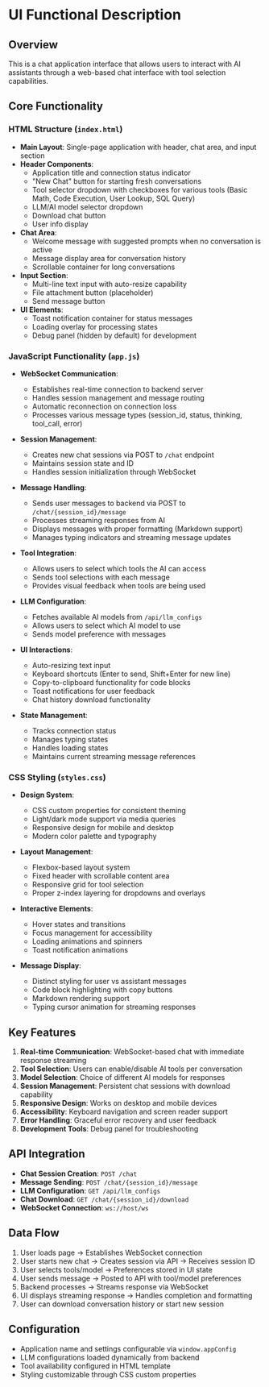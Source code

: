 # UI Functional Description

## Overview
This is a chat application interface that allows users to interact with AI assistants through a web-based chat interface with tool selection capabilities.

## Core Functionality

### HTML Structure (`index.html`)
- **Main Layout**: Single-page application with header, chat area, and input section
- **Header Components**:
  - Application title and connection status indicator
  - "New Chat" button for starting fresh conversations
  - Tool selector dropdown with checkboxes for various tools (Basic Math, Code Execution, User Lookup, SQL Query)
  - LLM/AI model selector dropdown
  - Download chat button
  - User info display
- **Chat Area**: 
  - Welcome message with suggested prompts when no conversation is active
  - Message display area for conversation history
  - Scrollable container for long conversations
- **Input Section**:
  - Multi-line text input with auto-resize capability
  - File attachment button (placeholder)
  - Send message button
- **UI Elements**:
  - Toast notification container for status messages
  - Loading overlay for processing states
  - Debug panel (hidden by default) for development

### JavaScript Functionality (`app.js`)
- **WebSocket Communication**:
  - Establishes real-time connection to backend server
  - Handles session management and message routing
  - Automatic reconnection on connection loss
  - Processes various message types (session_id, status, thinking, tool_call, error)

- **Session Management**:
  - Creates new chat sessions via POST to `/chat` endpoint
  - Maintains session state and ID
  - Handles session initialization through WebSocket

- **Message Handling**:
  - Sends user messages to backend via POST to `/chat/{session_id}/message`
  - Processes streaming responses from AI
  - Displays messages with proper formatting (Markdown support)
  - Manages typing indicators and streaming message updates

- **Tool Integration**:
  - Allows users to select which tools the AI can access
  - Sends tool selections with each message
  - Provides visual feedback when tools are being used

- **LLM Configuration**:
  - Fetches available AI models from `/api/llm_configs`
  - Allows users to select which AI model to use
  - Sends model preference with messages

- **UI Interactions**:
  - Auto-resizing text input
  - Keyboard shortcuts (Enter to send, Shift+Enter for new line)
  - Copy-to-clipboard functionality for code blocks
  - Toast notifications for user feedback
  - Chat history download functionality

- **State Management**:
  - Tracks connection status
  - Manages typing states
  - Handles loading states
  - Maintains current streaming message references

### CSS Styling (`styles.css`)
- **Design System**:
  - CSS custom properties for consistent theming
  - Light/dark mode support via media queries
  - Responsive design for mobile and desktop
  - Modern color palette and typography

- **Layout Management**:
  - Flexbox-based layout system
  - Fixed header with scrollable content area
  - Responsive grid for tool selection
  - Proper z-index layering for dropdowns and overlays

- **Interactive Elements**:
  - Hover states and transitions
  - Focus management for accessibility
  - Loading animations and spinners
  - Toast notification animations

- **Message Display**:
  - Distinct styling for user vs assistant messages
  - Code block highlighting with copy buttons
  - Markdown rendering support
  - Typing cursor animation for streaming responses

## Key Features

1. **Real-time Communication**: WebSocket-based chat with immediate response streaming
2. **Tool Selection**: Users can enable/disable AI tools per conversation
3. **Model Selection**: Choice of different AI models for responses
4. **Session Management**: Persistent chat sessions with download capability
5. **Responsive Design**: Works on desktop and mobile devices
6. **Accessibility**: Keyboard navigation and screen reader support
7. **Error Handling**: Graceful error recovery and user feedback
8. **Development Tools**: Debug panel for troubleshooting

## API Integration

- **Chat Session Creation**: `POST /chat`
- **Message Sending**: `POST /chat/{session_id}/message`
- **LLM Configuration**: `GET /api/llm_configs`
- **Chat Download**: `GET /chat/{session_id}/download`
- **WebSocket Connection**: `ws://host/ws`

## Data Flow

1. User loads page → Establishes WebSocket connection
2. User starts new chat → Creates session via API → Receives session ID
3. User selects tools/model → Preferences stored in UI state
4. User sends message → Posted to API with tool/model preferences
5. Backend processes → Streams response via WebSocket
6. UI displays streaming response → Handles completion and formatting
7. User can download conversation history or start new session

## Configuration

- Application name and settings configurable via `window.appConfig`
- LLM configurations loaded dynamically from backend
- Tool availability configured in HTML template
- Styling customizable through CSS custom properties
